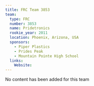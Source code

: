 ```yaml
---
title: FRC Team 3853
team:
  type: FRC
  number: 3853
  name: Pridetronics
  rookie_year: 2011
  location: Phoenix, Arizona, USA
  sponsors:
    - Piper Plastics
    - Prides Peak
    - Mountain Pointe High School
  links:
    Website: 
---
```

No content has been added for this team